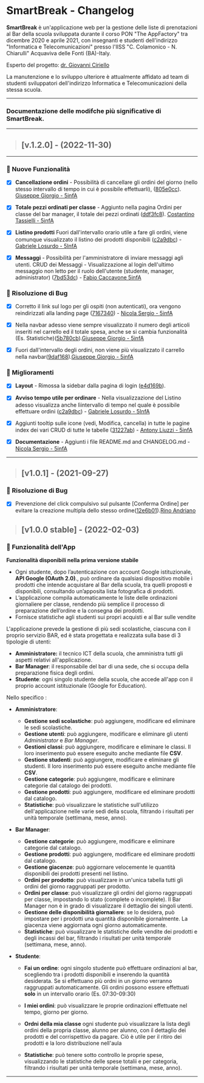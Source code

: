 <!--CHANGELOG of smartbreak-->
<!--
 * File: /CHANGELOG.md
 * @package smartbreak
 * @author  Nicola Sergio <nicolasergio04@gmail.com>
 * @copyright	(c)2021 IISS Colamonico-Chiarulli Acquaviva delle Fonti (BA) Italy
 * Created Date: 	November 18th, 2022 01:00:03
 * -----
 * Last Modified: 	November 22th 2022 11:44:39 pm
 * Modified By: 	Nicola Sergio <nicola.sergio@colamonicochiarulli.edu.it>
-->
 # SmartBreak - Changelog

  **SmartBreak** è un'applicazione web per la gestione delle liste di prenotazioni al Bar della scuola sviluppata durante il corso PON "The AppFactory" tra dicembre 2020 e aprile 2021, con insegnanti e studenti dell'indirizzo "Informatica e Telecomunicazioni" presso l'IISS "C. Colamonico - N. Chiarulli" Acquaviva delle Fonti (BA)-Italy.

  Esperto del progetto:   [dr. Giovanni Ciriello](https://github.com/giovanniciriello)  

  La manutenzione e lo sviluppo ulteriore è attualmente affidato ad team di studenti sviluppatori dell'indirizzo Informatica e Telecomunicazioni della stessa scuola.
   
---
 ### Documentazione delle modifche più significative di SmartBreak.
---
> ## [v.1.2.0] - (2022-11-30)
---
 ### :rocket: Nuove Funzionalità

  - [x]  **Cancellazione ordini** - Possibilità di cancellare gli ordini del giorno (nello stesso intervallo di tempo in cui è possibile effettuarli), ([805e0cc](https://github.com/colamonico-chiarulli/smartbreak/commit/805e0cce86713a0fec8eba9057cfd1b7670db87b)). [Giuseppe Giorgio - 5infA](https://github.com/colamonico-chiarulli/smartbreak/commits?author=NovaPixell)

  - [x]  **Totale pezzi ordinati per classe** - Aggiunto nella pagina Ordini per classe del bar manager, il totale dei pezzi ordinati ([ddf3fc8](https://github.com/colamonico-chiarulli/smartbreak/commit/ddf3fc89bc1cbf567b5c28032eba3d13caa01cbd)). [Costantino Tassielli - 5infA](https://github.com/colamonico-chiarulli/smartbreak/commits?author=CostaTassielli04)
  - [x]  **Listino prodotti** Fuori dall'intervallo orario utile a fare gli ordini, viene comunque visualizzato il listino dei prodotti disponibili ([c2a9dbc](https://github.com/colamonico-chiarulli/smartbreak/commit/c2a9dbcf3e112c81669ff6b3b1a7cd98a0948216)) - [Gabriele Losurdo - 5InfA](https://github.com/colamonico-chiarulli/smartbreak/commits?author=Gabriele-Losurdo)
  - [x]  **Messaggi** - Possibilità per l'amministratore di inviare messaggi agli utenti. CRUD dei Messaggi - Visualizzazione al login dell'ultimo messaggio non letto per il ruolo dell'utente (studente, manager, administrator) ([7bd53dc](https://github.com/colamonico-chiarulli/smartbreak/commit/7bd53dc6d7dabe60f444d4754051f276a6eb2c7f)) - [Fabio Caccavone 5infA](https://github.com/colamonico-chiarulli/smartbreak/commits?author=FabioC04)
  
 
### :bug: Risoluzione di Bug

- [x] Corretto il link sul logo per gli ospiti (non autenticati), ora vengono reindirizzati alla landing page ([7167340](https://github.com/colamonico-chiarulli/smartbreak/commit/7167340bf1d81c7ed52846946ef4c7a02bb12402)) -  [Nicola Sergio - 5infA](https://github.com/colamonico-chiarulli/smartbreak/commits?author=Nicola-Sergio)

- [x] Nella navbar adesso viene sempre visualizzato il numero degli articoli inseriti nel carrello ed il totale spesa, anche se si cambia funzionalità (Es. Statistiche)([5b780cb](https://github.com/colamonico-chiarulli/smartbreak/commit/5b780cb2f1d61ac44c0acac6b6b8073013a7a4b7)).[Giuseppe Giorgio - 5infA](https://github.com/colamonico-chiarulli/smartbreak/commits?author=NovaPixell)
  
- [x] Fuori dall'intervallo degli ordini, non viene più visualizzato il carrello nella navbar([9daf168](https://github.com/colamonico-chiarulli/smartbreak/commit/9daf1685634115054f4173ea721ebc3642100cb8)).[Giuseppe Giorgio - 5infA](https://github.com/colamonico-chiarulli/smartbreak/commits?author=NovaPixell)

### :wrench: Miglioramenti

- [x] **Layout** - Rimossa la sidebar dalla pagina di login ([e4d169b](https://github.com/colamonico-chiarulli/smartbreak/commit/e4d169b8850c754825cabcf033bb899e5932afeb)).
  
- [x]  **Avviso tempo utile per ordinare** - Nella visualizzazione del Listino adesso visualizza anche lìintervallo di tempo nel quale è possibile effettuare ordini ([c2a9dbc](https://github.com/colamonico-chiarulli/smartbreak/commit/c2a9dbcf3e112c81669ff6b3b1a7cd98a0948216)) - [Gabriele Losurdo - 5InfA](https://github.com/colamonico-chiarulli/smartbreak/commits?author=Gabriele-Losurdo)

- [x] Aggiunti tooltip sulle icone (vedi, Modifica, cancella) in tutte le pagine index dei vari CRUD di tutte le tabelle ([31227ab](https://github.com/colamonico-chiarulli/smartbreak/commit/31227abfd9661e4ff9288286757cdab5cea402ad)) - [Antony Liuzzi - 5infA](https://github.com/colamonico-chiarulli/smartbreak/commits?author=Anthonyliu05)
  
- [x]  **Documentazione** - Aggiunti i file README.md and CHANGELOG.md  -  [Nicola Sergio - 5infA](https://github.com/colamonico-chiarulli/smartbreak/commits?author=Nicola-Sergio)
---
> ## [v1.0.1] - (2021-09-27)
### :bug: Risoluzione di Bug

   - [x]  Prevenzione del click compulsivo sul pulsante [Conferma Ordine] per evitare la creazione multipla dello stesso ordine([12e6b01](https://github.com/colamonico-chiarulli/smartbreak/commit/12e6b011dd3ddabf58237f00dcc7a6ee4c727f00)).[Rino Andriano](https://github.com/colamonico-chiarulli/smartbreak/commits?author=rino-andriano)

> ## [v1.0.0 stable] - (2022-02-03)
### :rocket: Funzionalità dell'App

**Funzionalità disponibili nella prima versione stabile**

  - Ogni studente, dopo l’autenticazione con account Google istituzionale, **API Google (OAuth 2.0)**., può ordinare da qualsiasi dispositivo mobile i prodotti che intende acquistare al Bar della scuola, tra quelli proposti e disponibili, consultando un’apposita lista fotografica di prodotti.
  - L’applicazione compila automaticamente le liste delle ordinazioni giornaliere per classe, rendendo più semplice il processo di preparazione dell’ordine e la consegna dei prodotti.
  - Fornisce statistiche agli studenti sui propri acquisti e al Bar sulle vendite

L'applicazione prevede la gestione di più sedi scolastiche, ciascuna con il proprio servizio BAR, ed è stata progettata e realizzata sulla base di 3 tipologie di utenti: 
  - **Amministratore:** il tecnico ICT della scuola, che amministra tutti gli aspetti relativi all'applicazione. 
  - **Bar Manager**: il responsabile del bar di una sede, che si occupa della preparazione fisica degli ordini.
  - **Studente**: ogni singolo studente della scuola, che accede all'app con il proprio account istituzionale (Google for Education).


Nello specifico :
- **Amministratore**:
  - **Gestione sedi scolastiche**: può aggiungere, modificare ed eliminare le sedi scolastiche.
  - **Gestione utenti**: può aggiungere, modificare e eliminare gli utenti *Administrator* e *Bar Manager*. 
  - **Gestioni classi**: può aggiungere, modificare e eliminare le classi. Il loro inserimento può essere eseguito anche mediante file **CSV**.
  - **Gestione studenti**: può aggiungere, modificare e eliminare gli studenti.  Il loro inserimento può essere eseguito anche mediante file **CSV**.
  - **Gestione categorie**: può aggiungere, modificare e eliminare categorie dal catalogo dei prodotti.
  - **Gestione prodotti**: può aggiungere, modificare ed eliminare prodotti dal catalogo. 
  - **Statistiche**: può visualizzare le statistiche sull'utilizzo dell'applicazione nelle varie sedi della scuola, filtrando i risultati per unità temporale (settimana, mese, anno).
  
- **Bar Manager**:
  - **Gestione categorie**: può aggiungere, modificare e eliminare categorie dal catalogo.
  - **Gestione prodotti**: può aggiungere, modificare ed eliminare prodotti dal catalogo.
  - **Gestione giacenze**: può aggiornare velocemente le quantità disponibili dei prodotti presenti nel listino.
  - **Ordini per prodotto**: può visualizzare in un'unica tabella tutti gli ordini del giorno raggruppati per prodotto.
  - **Ordini per classe**: può visualizzare gli ordini del giorno raggruppati per classe, impostando lo stato (complete o incomplete). Il Bar Manager non è in grado di visualizzare il dettaglio dei singoli utenti.
  - **Gestione delle disponibilità giornaliere**: se lo desidera, può impostare per i prodotti una quantità disponibile giornalmente. La giacenza viene aggiornata ogni giorno automaticamente.
  - **Statistiche**: può visualizzare le statistiche delle vendite dei prodotti e degli incassi del bar, filtrando i risultati per unità temporale (settimana, mese, anno).


- **Studente**:
  - **Fai un ordine**: ogni singolo studente può effettuare ordinazioni al bar, scegliendo tra i prodotti disponibili e inserendo la quantità desiderata. Se si effettuano più ordni in un giorno verranno raggruppati automaticamente. Gli ordini possono essere effettuati **solo** in un intervallo orario (Es. 07:30-09:30)

  - **I miei ordini**: può visualizzare le proprie ordinazioni effettuate nel tempo, giorno per giorno. 
  - **Ordni della mia classe** ogni studente può visualizzare la lista degli ordini della propria classe, alunno per alunno, con il dettaglio dei prodotti e del corrispettivo da pagare. Ciò è utile per il ritiro dei prodotti e la loro distribuzione nell'aula
  - **Statistiche**: può tenere sotto controllo le proprie spese, visualizzando le statistiche delle spese totalii e per categoria, filtrando i risultati per unità temporale (settimana, mese, anno).

---



